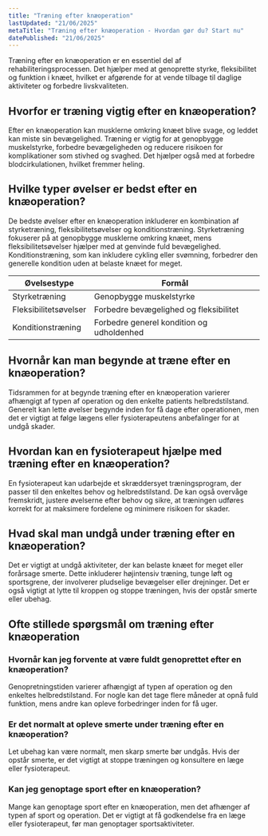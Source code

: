```yaml
---
title: "Træning efter knæoperation"
lastUpdated: "21/06/2025"
metaTitle: "Træning efter knæoperation - Hvordan gør du? Start nu"
datePublished: "21/06/2025"
---
```


Træning efter en knæoperation er en essentiel del af rehabiliteringsprocessen. Det hjælper med at genoprette styrke, fleksibilitet og funktion i knæet, hvilket er afgørende for at vende tilbage til daglige aktiviteter og forbedre livskvaliteten.

## Hvorfor er træning vigtig efter en knæoperation?

Efter en knæoperation kan musklerne omkring knæet blive svage, og leddet kan miste sin bevægelighed. Træning er vigtig for at genopbygge muskelstyrke, forbedre bevægeligheden og reducere risikoen for komplikationer som stivhed og svaghed. Det hjælper også med at forbedre blodcirkulationen, hvilket fremmer heling.

## Hvilke typer øvelser er bedst efter en knæoperation?

De bedste øvelser efter en knæoperation inkluderer en kombination af styrketræning, fleksibilitetsøvelser og konditionstræning. Styrketræning fokuserer på at genopbygge musklerne omkring knæet, mens fleksibilitetsøvelser hjælper med at genvinde fuld bevægelighed. Konditionstræning, som kan inkludere cykling eller svømning, forbedrer den generelle kondition uden at belaste knæet for meget.

| Øvelsestype       | Formål                                      |
|-------------------|---------------------------------------------|
| Styrketræning     | Genopbygge muskelstyrke                     |
| Fleksibilitetsøvelser | Forbedre bevægelighed og fleksibilitet   |
| Konditionstræning | Forbedre generel kondition og udholdenhed   |

## Hvornår kan man begynde at træne efter en knæoperation?

Tidsrammen for at begynde træning efter en knæoperation varierer afhængigt af typen af operation og den enkelte patients helbredstilstand. Generelt kan lette øvelser begynde inden for få dage efter operationen, men det er vigtigt at følge lægens eller fysioterapeutens anbefalinger for at undgå skader.

## Hvordan kan en fysioterapeut hjælpe med træning efter en knæoperation?

En fysioterapeut kan udarbejde et skræddersyet træningsprogram, der passer til den enkeltes behov og helbredstilstand. De kan også overvåge fremskridt, justere øvelserne efter behov og sikre, at træningen udføres korrekt for at maksimere fordelene og minimere risikoen for skader.

## Hvad skal man undgå under træning efter en knæoperation?

Det er vigtigt at undgå aktiviteter, der kan belaste knæet for meget eller forårsage smerte. Dette inkluderer højintensiv træning, tunge løft og sportsgrene, der involverer pludselige bevægelser eller drejninger. Det er også vigtigt at lytte til kroppen og stoppe træningen, hvis der opstår smerte eller ubehag.

## Ofte stillede spørgsmål om træning efter knæoperation

### Hvornår kan jeg forvente at være fuldt genoprettet efter en knæoperation?

Genopretningstiden varierer afhængigt af typen af operation og den enkeltes helbredstilstand. For nogle kan det tage flere måneder at opnå fuld funktion, mens andre kan opleve forbedringer inden for få uger.

### Er det normalt at opleve smerte under træning efter en knæoperation?

Let ubehag kan være normalt, men skarp smerte bør undgås. Hvis der opstår smerte, er det vigtigt at stoppe træningen og konsultere en læge eller fysioterapeut.

### Kan jeg genoptage sport efter en knæoperation?

Mange kan genoptage sport efter en knæoperation, men det afhænger af typen af sport og operation. Det er vigtigt at få godkendelse fra en læge eller fysioterapeut, før man genoptager sportsaktiviteter.